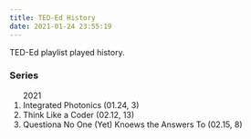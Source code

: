 ```yaml
---
title: TED-Ed History
date: 2021-01-24 23:55:19
---
```


TED-Ed playlist played history.

<h3>Series</h3>
<ol>
    <sd-time>2021</sd-time>
    <li>Integrated Photonics <sd>(01.24, 3)</sd></li>
    <li>Think Like a Coder <sd>(02.12, 13)</sd></li>
    <li>Questiona No One (Yet) Knoews the Answers To <sd>(02.15, 8)</sd></li>
</ol>

